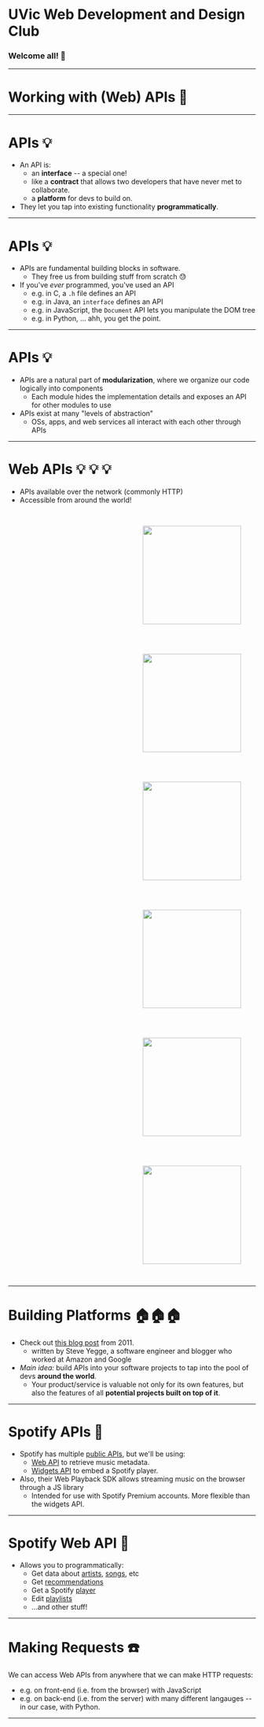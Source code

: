 <!-- $theme: gaia -->

# UVic Web Development and Design Club
### Welcome all! :tada:

---
# Working with (Web) APIs :hammer:
---

# APIs :bulb:
* An API is:
	* an **interface** -- a special one!
	* like a **contract** that allows two developers that have never met to collaborate.
	* a **platform** for devs to build on.
* They let you tap into existing functionality **programmatically**.

---

# APIs :bulb:
* APIs are fundamental building blocks in software.
	* They free us from building stuff from scratch :sweat:
* If you've *ever* programmed, you've used an API
	* e.g. in C, a `.h` file defines an API
	* e.g. in Java, an `interface` defines an API
	* e.g. in JavaScript, the `Document` API lets you manipulate the DOM tree
	* e.g. in Python, ... ahh, you get the point.

---

# APIs :bulb:
* APIs are a natural part of **modularization**, where we organize our code logically into components
    * Each module hides the implementation details and exposes an API for other modules to use
* APIs exist at many "levels of abstraction"
	*  OSs, apps, and web services all interact with each other through APIs

---

# Web APIs :bulb: :bulb: :bulb:
* APIs available over the network (commonly HTTP)
* Accessible from around the world!
<div style="text-align: right">
  <img style="padding: 30px; display: inline-block;" width=200 height=200 src="/Users/juan/SYNERGY.jpg" />
  <img style="padding: 30px; display: inline-block;" width=200 height=200 src="/Users/juan/SYNERGY.jpg" />
  <img style="padding: 30px; display: inline-block;" width=200 height=200 src="/Users/juan/SYNERGY.jpg" />
  <img style="padding: 30px; display: inline-block;" width=200 height=200 src="/Users/juan/SYNERGY.jpg" />
  <img style="padding: 30px; display: inline-block;" width=200 height=200 src="/Users/juan/SYNERGY.jpg" />
	<img style="padding: 30px; display: inline-block;" width=200 height=200 src="/Users/juan/SYNERGY.jpg" />
</div>

---

# Building Platforms :house::house::house:
* Check out [this blog post](https://plus.google.com/112678702228711889851/posts/eVeouesvaVX) from 2011.
	* written by Steve Yegge, a software engineer and blogger who worked at Amazon and Google
* *Main idea:* build APIs into your software projects to tap into the pool of devs **around the world**.
	* Your product/service is valuable not only for its own features, but also the features of all **potential projects built on top of it**.

---

# Spotify APIs :musical_note:
* Spotify has multiple [public APIs](https://developer.spotify.com/documentation/), but we'll be using:
	* [Web API](https://developer.spotify.com/documentation/web-api/) to retrieve music metadata.
	* [Widgets API](https://developer.spotify.com/documentation/widgets/) to embed a Spotify player.
* Also, their Web Playback SDK allows streaming music on the browser through a JS library
	* Intended for use with Spotify Premium accounts. More flexible than the widgets API.

---
# Spotify Web API :musical_note:
* Allows you to programmatically:
	* Get data about [artists](https://developer.spotify.com/console/artists/), [songs](https://developer.spotify.com/console/tracks/), etc
	* Get [recommendations](https://developer.spotify.com/documentation/web-api/reference/browse/get-recommendations/)
	* Get a Spotify [player](https://developer.spotify.com/documentation/web-api/reference/player/)
	* Edit [playlists](https://developer.spotify.com/documentation/web-api/reference/playlists/)
	* ...and other stuff!

---

# Making Requests :phone:
We can access Web APIs from anywhere that we can make HTTP requests:
* e.g. on front-end (i.e. from the browser) with JavaScript
* e.g. on back-end (i.e. from the server) with many different langauges -- in our case, with Python.

---